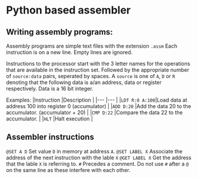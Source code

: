 # Python based assembler

## Writing assembly programs:
Assembly programs are simple text files with the extension `.assm`
Each instruction is on a new line. Empty lines are ignored.

Instructions to the processor start with the 3 letter names for the operations that are available in the instruction set. Followed by the appropriate number of `source:data` pairs, seperated by spaces. A `source` is one of `A`, `D` or `R` denoting that the following data is a/an address, data or register respectively. Data is a 16 bit integer.

Examples:
|Instruction    |Description                                            |
|---            |---                                                    |
|`LDT R:0 A:100`|Load data at address 100 into register 0 (accumulator) |
|`ADD D:20`     |Add the data 20 to the accumulator. (accumulator + 20) |
|`CMP D:22`     |Compare the data 22 to the accumulator.                |
|`HLT`          |Halt execution                                         |

## Assembler instructions
`@SET A D`   Set value `D` in memory at address `A`.
`@SET LABEL X` Associate the address of the next instruction with the lable `X`
`@GET LABEL X` Get the address that the lable `X` is referring to.
`#` Precedes a comment. Do not use `#` after a `@` on the same line as these interfere with each other.




